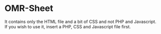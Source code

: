 # OMR-Sheet
It contains only the HTML file and a bit of CSS and not PHP and Javascript. If you wish to use it, insert a PHP, CSS and Javascript file first.
